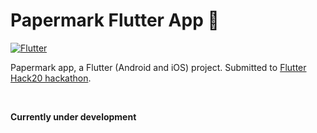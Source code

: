 # Papermark Flutter App 🚀

[![Flutter](https://img.shields.io/badge/Made%20with-Flutter-blue)](https://flutter.dev)

Papermark app, a Flutter (Android and iOS) project. Submitted to [Flutter Hack20 hackathon](https://flutterhackathon.com/#/).

</br>

**Currently under development**
